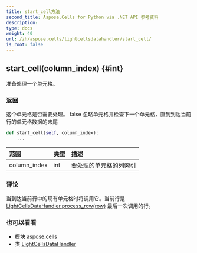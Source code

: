 ```yaml
---
title: start_cell方法
second_title: Aspose.Cells for Python via .NET API 参考资料
description:
type: docs
weight: 40
url: /zh/aspose.cells/lightcellsdatahandler/start_cell/
is_root: false
---
```

##  start_cell(column_index) {#int}
准备处理一个单元格。


### 返回

这个单元格是否需要处理。 false 忽略单元格并检查下一个单元格，直到到达当前行的单元格数据的末尾


```python
def start_cell(self, column_index):
    ...
```


|范围|类型|描述|
| :- | :- | :- |
| column_index | int |要处理的单元格的列索引|
### 评论

当到达当前行中的现有单元格时将调用它。当前行是 [LightCellsDataHandler.process_row(row)](/cells/python-net/zh/aspose.cells/lightcellsdatahandler/process_row) 最后一次调用的行。


### 也可以看看

* 模块 [aspose.cells](../../)
* 类 [LightCellsDataHandler](/cells/python-net/zh/aspose.cells/lightcellsdatahandler)
